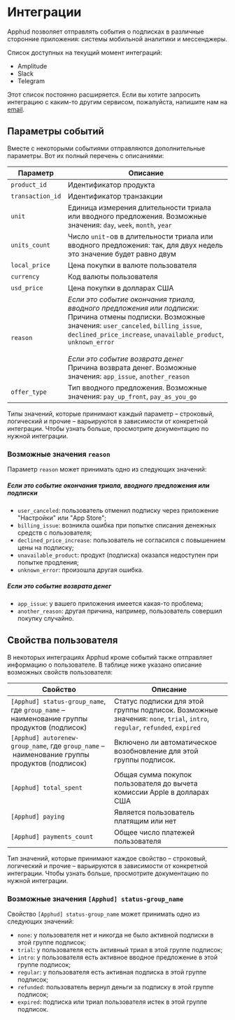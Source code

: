 # Интеграции

Apphud позволяет отправлять события о подписках в различные сторонние приложения: системы мобильной аналитики и мессенджеры.

Список доступных на текущий момент интеграций:

* Amplitude
* Slack
* Telegram

Этот список постоянно расширяется. Если вы хотите запросить интеграцию с каким-то другим сервисом, пожалуйста, напишите нам на [email](mailto:hi@apphud.com).

## Параметры событий

Вместе с некоторыми событиями отправляются дополнительные параметры. Вот их полный перечень с описаниями:

| Параметр         | Описание                                                     |
| ---------------- | ------------------------------------------------------------ |
| `product_id`     | Идентификатор продукта                                       |
| `transaction_id` | Идентификатор транзакции                                     |
| `unit`           | Единица измерения длительности триала или вводного предложения. Возможные значения: `day`, `week`, `month`, `year` |
| `units_count`    | Число `unit`-ов в длительности триала или вводного предложения: так, для двух недель это значение будет равно двум |
| `local_price`    | Цена покупки в валюте пользователя                           |
| `currency`       | Код валюты пользователя                                      |
| `usd_price`      | Цена покупки в долларах США                                  |
| `reason`         | *Если это событие окончания триала, вводного предложения или подписки:*<br/>Причина отмены подписки. Возможные значения: `user_canceled`, `billing_issue`, `declined_price_increase`, `unavailable_product`, `unknown_error`<br/><br/>*Если это событие возврата денег*<br/>Причина возврата денег. Возможные значения: `app_issue`, `another_reason` |
| `offer_type`     | Тип вводного предложения. Возможные значения: `pay_up_front`, `pay_as_you_go` |

Типы значений, которые принимают каждый параметр – строковый, логический и прочие – варьируются в зависимости от конкретной интеграции. Чтобы узнать больше, просмотрите документацию по нужной интеграции.

### Возможные значения `reason`

Параметр `reason` может принимать одно из следующих значений:

##### Если это событие окончания триала, вводного предложения или подписки

* `user_canceled`: пользователь отменил подписку через приложение "Настройки" или "App Store";
* `billing_issue`: возникла ошибка при попытке списания денежных средств с пользователя;
* `declined_price_increase`: пользователь не согласился с повышением цены на подписку;
* `unavailable_product`: продукт (подписка) оказался недоступен при попытке продления;
* `unknown_error`: произошла другая ошибка.

##### Если это событие возврата денег

* `app_issue`: у вашего приложения имеется какая-то проблема;
* `another_reason`: другая причина, например, пользователь совершил покупку случайно.

## Свойства пользователя

В некоторых интеграциях Apphud кроме событий также отправляет информацию о пользователе. В таблице ниже указано описание возможных свойств пользователя:

| Свойство                                                     | Описание                                                     |
| ------------------------------------------------------------ | ------------------------------------------------------------ |
| `[Apphud] status-group_name`, где `group_name` – наименование группы продуктов (подписок) | Статус подписки для этой группы подписок. Возможные значения: `none`, `trial`, `intro`, `regular`, `refunded`, `expired` |
| `[Apphud] autorenew-group_name`, где `group_name` – наименование группы продуктов (подписок) | Включено ли автоматическое возобновление для этой группы подписок. |
| `[Apphud] total_spent`                                       | Общая сумма покупок пользователя до вычета комиссии Apple в долларах США |
| `[Apphud] paying`                                            | Является пользователь платящим или нет                       |
| `[Apphud] payments_count`                                    | Общее число платежей пользователя                            |

Тип значений, которые принимают каждое свойство – строковый, логический и прочие – варьируются в зависимости от конкретной интеграции. Чтобы узнать больше, просмотрите документацию по нужной интеграции.

### Возможные значения `[Apphud] status-group_name`

Свойство `[Apphud] status-group_name` может принимать одно из следующих значений:

* `none`: у пользователя нет и никогда не было активной подписки в этой группе подписок;
* `trial`: у пользователя есть активный триал в этой группе подписок;
* `intro`: у пользователя есть активное вводное предложение в этой группе подписок;
* `regular`: у пользователя есть активная подписка в этой группе подписок;
* `refunded`: пользователь вернул деньги за подписку в этой группе подписок;
* `expired`: подписка или триал пользователя истек в этой группе подписок.